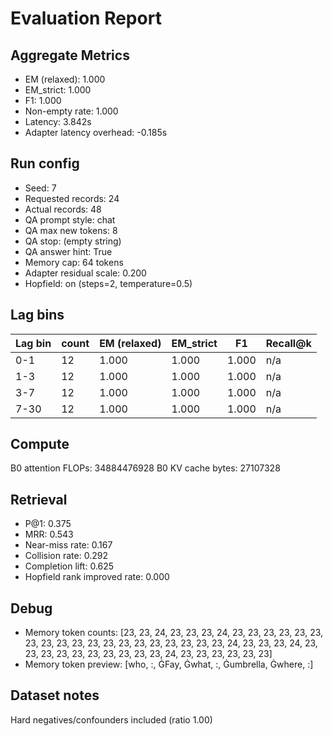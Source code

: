# Evaluation Report

## Aggregate Metrics

- EM (relaxed): 1.000
- EM_strict: 1.000
- F1: 1.000
- Non-empty rate: 1.000
- Latency: 3.842s
- Adapter latency overhead: -0.185s

## Run config
- Seed: 7
- Requested records: 24
- Actual records: 48
- QA prompt style: chat
- QA max new tokens: 8
- QA stop: (empty string)
- QA answer hint: True
- Memory cap: 64 tokens
- Adapter residual scale: 0.200
- Hopfield: on (steps=2, temperature=0.5)

## Lag bins
| Lag bin | count | EM (relaxed) | EM_strict | F1 | Recall@k |
| ------- | ----- | ------------- | --------- | --- | -------- |
| 0-1 | 12 | 1.000 | 1.000 | 1.000 | n/a |
| 1-3 | 12 | 1.000 | 1.000 | 1.000 | n/a |
| 3-7 | 12 | 1.000 | 1.000 | 1.000 | n/a |
| 7-30 | 12 | 1.000 | 1.000 | 1.000 | n/a |

## Compute
B0 attention FLOPs: 34884476928
B0 KV cache bytes: 27107328

## Retrieval
- P@1: 0.375
- MRR: 0.543
- Near-miss rate: 0.167
- Collision rate: 0.292
- Completion lift: 0.625
- Hopfield rank improved rate: 0.000

## Debug
- Memory token counts: [23, 23, 24, 23, 23, 23, 24, 23, 23, 23, 23, 23, 23, 23, 23, 23, 23, 23, 23, 23, 23, 23, 23, 23, 23, 23, 24, 23, 23, 23, 24, 23, 23, 23, 23, 23, 23, 23, 23, 23, 23, 24, 23, 23, 23, 23, 23, 23]
- Memory token preview: [who, :, ĠFay, Ġwhat, :, Ġumbrella, Ġwhere, :]

## Dataset notes
Hard negatives/confounders included (ratio 1.00)